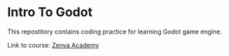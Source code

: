 # Intro To Godot

This repostitory contains coding practice for learning Godot game engine.

Link to course: [Zenva Academy](https://academy.zenva.com/course/intro-to-godot-4-game-development/)
